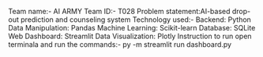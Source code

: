 Team name:- AI ARMY
Team ID:- T028
Problem statement:AI-based drop-out
prediction and counseling
system
Technology used:- 
Backend: Python
Data Manipulation: Pandas
Machine Learning: Scikit-learn
Database: SQLite
Web Dashboard: Streamlit
Data Visualization: Plotly
Instruction to run open terminala and run the commands:- py -m streamlit run dashboard.py

